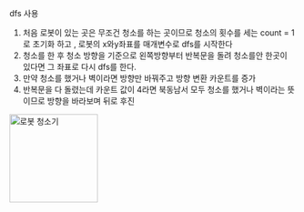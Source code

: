 dfs 사용<br/>
1. 처음 로봇이 있는 곳은 무조건 청소를 하는 곳이므로 청소의 횟수를 세는 count = 1로 초기화 하고 , 로봇의 x와y좌표를 매개변수로 dfs를 시작한다<br/>
2. 청소를 한 후 청소 방향을 기준으로 왼쪽방향부터 반복문을 돌려 청소를안 한곳이 있다면 그 좌표로 다시 dfs를 한다.<br/>
3. 만약 청소를 했거나 벽이라면 방향만 바꿔주고 방향 변환 카운트를 증가<br/>
4. 반복문을 다 돌렸는데 카운트 값이 4라면 북동남서 모두 청소를 했거나 벽이라는 뜻이므로 방향을 바라보며 뒤로 후진<br/>
 <img width="155" alt="로봇 청소기" src="https://user-images.githubusercontent.com/68943993/185733505-c2bae85c-7c34-447d-8e73-0eb7571f2e1e.PNG">
